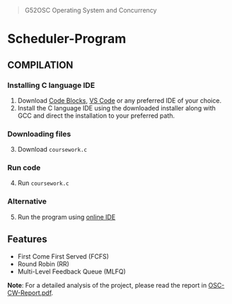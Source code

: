 >G52OSC Operating System and Concurrency
# Scheduler-Program
## COMPILATION
### Installing C language IDE
1. Download [Code Blocks](https://www.codeblocks.org/downloads/), [VS Code](https://code.visualstudio.com/download) or any preferred IDE of your choice.
2. Install the C language IDE using the downloaded installer along with GCC and direct the installation to your preferred path.
### Downloading files
3. Download ``coursework.c``
### Run code
4. Run ``coursework.c``
### Alternative
5. Run the program using [online IDE](https://replit.com/@kellyzen/Group3-OSC-CW-System?v=1#main.c)
## Features
- First Come First Served (FCFS)
- Round Robin (RR)
- Multi-Level Feedback Queue (MLFQ)

**Note**: For a detailed analysis of the project, please read the report in [OSC-CW-Report.pdf](OSC-CW-Report.pdf).
